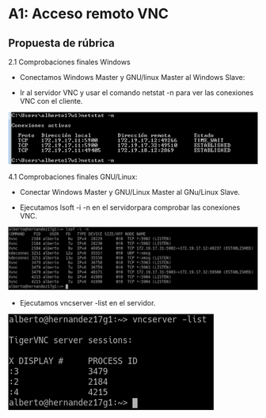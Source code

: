 # A1: Acceso remoto VNC

## Propuesta de rúbrica

2.1 Comprobaciones finales Windows

- Conectamos Windows Master y GNU/linux Master al Windows Slave:

- Ir al servidor VNC y usar el comando netstat -n para ver las conexiones VNC con el cliente.

![2.1.1](img/captura2.1.png)

4.1 Comprobaciones finales GNU/Linux:

- Conectar Windows Master y GNU/Linux Master al GNu/Linux Slave.

- Ejecutamos lsoft -i -n en el servidorpara comprobar las conexiones VNC.

![4.1a](img/captura4.1.png)

- Ejecutamos vncserver -list en el servidor.

![4.1b](img/captura4.1b.png)
